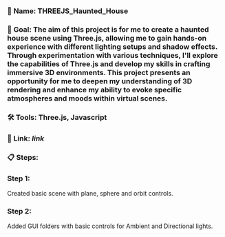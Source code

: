 ### 📁 **Name**: THREEJS_Haunted_House

### 🎯 **Goal**: The aim of this project is for me to create a haunted house scene using Three.js, allowing me to gain hands-on experience with different lighting setups and shadow effects. Through experimentation with various techniques, I'll explore the capabilities of Three.js and develop my skills in crafting immersive 3D environments. This project presents an opportunity for me to deepen my understanding of 3D rendering and enhance my ability to evoke specific atmospheres and moods within virtual scenes.

### 🛠️ **Tools**: Three.js, Javascript

### 🔗 Link: _link_

### 📋 **Steps**:

### **Step 1**:

Created basic scene with plane, sphere and orbit controls.

### **Step 2**:

Added GUI folders with basic controls for Ambient and Directional lights.
